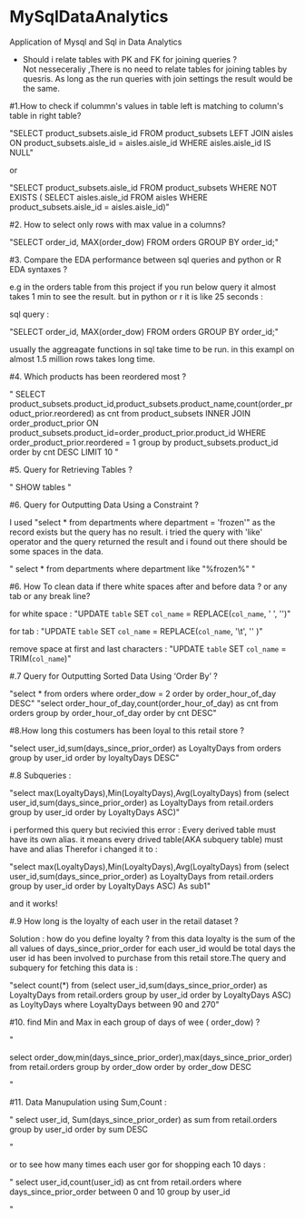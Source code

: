 # MySqlDataAnalytics
Application of Mysql and Sql in Data Analytics

- Should i relate tables with PK and FK for joining queries ?  
Not nesseceraliy ,There is no need to relate tables for joining tables by quesris. As long as the run queries with join settings the result would be the same. 


#1.How to check if colummn's values in table left is matching to column's table in right table? 

"SELECT product_subsets.aisle_id
FROM product_subsets
    LEFT JOIN aisles ON product_subsets.aisle_id = aisles.aisle_id
WHERE aisles.aisle_id IS NULL"

or 

"SELECT product_subsets.aisle_id
FROM product_subsets
WHERE NOT EXISTS (
SELECT aisles.aisle_id FROM aisles WHERE product_subsets.aisle_id = aisles.aisle_id)"

#2. How to select only rows with max value in a columns? 

"SELECT order_id, MAX(order_dow)
FROM orders
GROUP BY order_id;"


#3. Compare the EDA performance between sql queries and python or R EDA syntaxes ? 

e.g in the orders table from this project if you run below query it almost takes 1 min to see the result. but in python or r it is like 25 seconds : 

sql query : 

"SELECT order_id, MAX(order_dow)
FROM orders
GROUP BY order_id;"

usually the aggreagate functions in sql take time to be run. in this exampl on almost 1.5 million rows takes long time. 


#4. Which products has been reordered most ? 

"
SELECT product_subsets.product_id,product_subsets.product_name,count(order_product_prior.reordered) as cnt from product_subsets 
INNER JOIN 
order_product_prior 
ON 
product_subsets.product_id=order_product_prior.product_id WHERE order_product_prior.reordered = 1 group by product_subsets.product_id 
order by cnt DESC LIMIT 10
"


#5. Query for Retrieving Tables ?

" SHOW tables "

#6. Query for Outputting Data Using a Constraint ?

I used "select * from departments where department = 'frozen'" as the record exists but the query has no result. i tried the query with 'like' operator and the query returned the result and i found out there should be some spaces in the data. 

" select * from departments where department like "%frozen%" "


#6. How To clean data if there white spaces after and before data ? or any tab or any break line? 

 for white space : "UPDATE `table` SET `col_name` = REPLACE(`col_name`, ' ', '')"
 
 for tab : "UPDATE `table` SET `col_name` = REPLACE(`col_name`, '\t', '' )"
 
 remove space at first and last characters : "UPDATE `table` SET `col_name` = TRIM(`col_name`)"
 
 
 
#.7 Query for Outputting Sorted Data Using ‘Order By’ ?

"select * from orders where order_dow = 2 order by order_hour_of_day DESC"
"select order_hour_of_day,count(order_hour_of_day) as cnt from orders group by order_hour_of_day order by cnt DESC"


#8.How long this costumers has been loyal to this retail store ? 

"select user_id,sum(days_since_prior_order) as LoyaltyDays from orders group by user_id order by loyaltyDays DESC"


#.8 Subqueries : 

"select max(LoyaltyDays),Min(LoyaltyDays),Avg(LoyaltyDays)
from
(select user_id,sum(days_since_prior_order) as LoyaltyDays 
from retail.orders 
group by user_id 
order by LoyaltyDays ASC)"

i performed this query but recivied this error : Every derived table must have its own alias. 
it means every drived table(AKA subquery table) must have and alias Therefor i changed it to :

"select max(LoyaltyDays),Min(LoyaltyDays),Avg(LoyaltyDays)
from
(select user_id,sum(days_since_prior_order) as LoyaltyDays 
from retail.orders 
group by user_id 
order by LoyaltyDays ASC) As sub1" 

and it works!

#.9 How long is the loyalty of each user in the retail dataset ? 

Solution : how do you define loyalty ? from this data loyalty is the sum of the all values of days_since_prior_order for each user_id would be total days the user id has been involved to purchase from this retail store.The query and subquery for fetching this data is : 

"select count(*)
from
(select user_id,sum(days_since_prior_order) as LoyaltyDays 
from retail.orders 
group by user_id 
order by LoyaltyDays ASC) as LoyltyDays
where LoyaltyDays  between 90 and 270"




#10. find Min and Max in each group of days of wee ( order_dow) ?

"


select order_dow,min(days_since_prior_order),max(days_since_prior_order)
from retail.orders 
group by order_dow 
order by order_dow DESC

"

#11. Data Manupulation using Sum,Count : 

"
select user_id, Sum(days_since_prior_order) as sum 
from retail.orders group by user_id order by sum DESC

"
 
 or to see how many times each user gor for shopping each 10 days : 



"
select user_id,count(user_id) as cnt
from retail.orders where days_since_prior_order between 0 and 10 group by user_id


"




